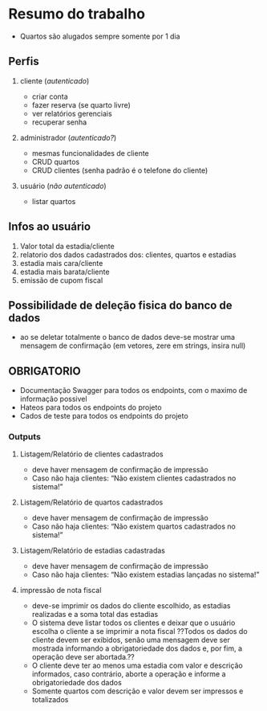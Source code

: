 # Resumo do trabalho

- Quartos são alugados sempre somente por 1 dia

## Perfis

1. cliente (_autenticado_)

   - criar conta
   - fazer reserva (se quarto livre)
   - ver relatórios gerenciais
   - recuperar senha

2. administrador (_autenticado?_)

   - mesmas funcionalidades de cliente
   - CRUD quartos
   - CRUD clientes (senha padrão é o telefone do cliente)

3. usuário (_não autenticado_)

   - listar quartos

## Infos ao usuário

1. Valor total da estadia/cliente
2. relatorio dos dados cadastrados dos: clientes, quartos e estadias
3. estadia mais cara/cliente
4. estadia mais barata/cliente
5. emissão de cupom fiscal

## Possibilidade de deleção fisica do banco de dados

- ao se deletar totalmente o banco de dados deve-se
  mostrar uma mensagem de confirmação (em vetores, zere
  em strings, insira null)

## OBRIGATORIO

- Documentação Swagger para todos os endpoints, com o maximo de informação possivel
- Hateos para todos os endpoints do projeto
- Cados de teste para todos os endpoints do projeto

### Outputs

1. Listagem/Relatório de clientes cadastrados

   - deve haver mensagem de confirmação de impressão
   - Caso não haja clientes: “Não existem clientes cadastrados no sistema!”

2. Listagem/Relatório de quartos cadastrados

   - deve haver mensagem de confirmação de impressão
   - Caso não haja clientes: “Não existem quartos cadastrados no sistema!”

3. Listagem/Relatório de estadias cadastradas

   - deve haver mensagem de confirmação de impressão
   - Caso não haja clientes: “Não existem estadias lançadas no sistema!”

4. impressão de nota fiscal

   - deve-se imprimir os dados do cliente escolhido, as estadias realizadas
     e a soma total das estadias
   - O sistema deve listar todos os clientes e deixar que o usuário escolha
     o cliente a se imprimir a nota fiscal ??Todos os dados do cliente devem ser
     exibidos, senão uma mensagem deve ser mostrada informando a obrigatoriedade
     dos dados e, por fim, a operação deve ser abortada.??
   - O cliente deve ter ao menos uma estadia com valor e descrição informados,
     caso contrário, aborte a operação e informe a obrigatoriedade dos dados
   - Somente quartos com descrição e valor devem ser impressos e totalizados
